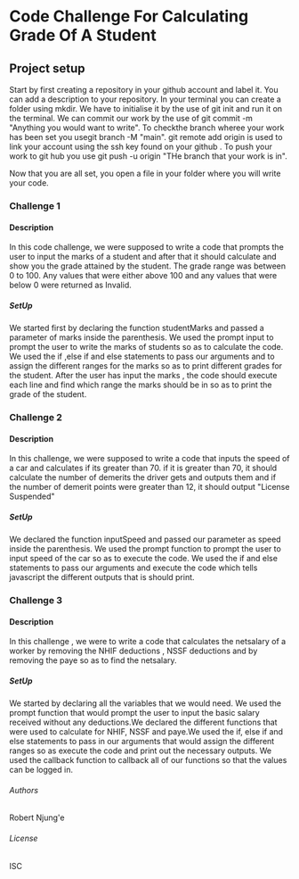 # Code Challenge For Calculating Grade Of A Student 

## Project setup
Start by first creating a repository in your github account and label it. You can add a description to your repository.
In your terminal you can create a folder using mkdir.
We have to initialise it by the use of git init and run it on the terminal.
We can commit our work by the use of git commit -m "Anything you would want to write".
To checkthe branch wheree your work has been set you usegit branch -M "main".
git remote add origin is used to link your account using the ssh key found on your github .
To push your work to git hub you use git push -u origin "THe branch that your work is in".

Now that you are all set, you open a file in your folder where you will write your code.

### Challenge 1
#### Description
In this code challenge, we were supposed to write a code that prompts the user to input the marks of a student and after that it should calculate and show you the grade attained by the student. The grade range was between 0 to 100.
Any values that were either above 100 and any values that were below 0 were returned as Invalid.

##### SetUp
We started first by declaring the function studentMarks and passed a parameter of marks inside the parenthesis. We used the prompt input to prompt the user to write the marks of students so as to calculate the code.
We used the if ,else if and else statements to pass our arguments  and to assign the different ranges for the marks so as to print different grades for the student.
After the user has input the marks , the code should execute each line and find which range the marks should be in so as to print the grade of the student.

### Challenge 2
#### Description
In this challenge, we were supposed to write a code that inputs the speed of a car and calculates if its greater than 70. if it is greater than 70, it should calculate the number of demerits the driver gets and outputs them and if the number of demerit points were greater than 12, it should output "License Suspended"

##### SetUp
We declared the function inputSpeed and passed our parameter as speed inside the parenthesis. We used the prompt function to prompt the user to input speed of the car so as to execute the code.
We used the if and else statements to pass our arguments and execute the code which tells javascript the different outputs that is should print.

### Challenge 3
#### Description
In this challenge , we were to write a code that calculates the netsalary of a worker by removing the NHIF deductions , NSSF deductions and by removing the paye so as to find the netsalary.

##### SetUp
We started by declaring all the variables that we would need. We used the prompt function that would prompt the user to input the basic salary received without any deductions.We declared the different functions that were used to calculate for NHIF, NSSF and paye.We used the if, else if and else statements to pass in our arguments that would assign the different ranges so as execute the code and print out the necessary outputs.
We used the callback function to callback all of our functions so that the values can be logged in.

###### Authors 
Robert Njung'e

###### License
ISC